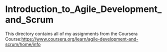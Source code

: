 # Introduction_to_Agile_Development_and_Scrum
This directory contains all of my assignments from the Coursera Course:https://www.coursera.org/learn/agile-development-and-scrum/home/info
